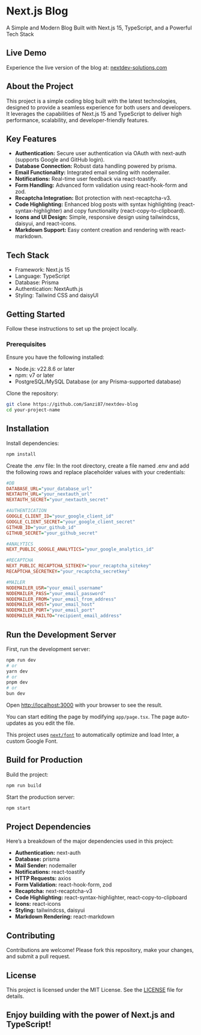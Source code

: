 # Next.js Blog

A Simple and Modern Blog Built with Next.js 15, TypeScript, and a Powerful Tech Stack

## Live Demo

Experience the live version of the blog at: [nextdev-solutions.com](https://nextdev-solutions.com)

## About the Project

This project is a simple coding blog built with the latest technologies, designed to provide a seamless experience for both users and developers. It leverages the capabilities of Next.js 15 and TypeScript to deliver high performance, scalability, and developer-friendly features.

## Key Features

- **Authentication:** Secure user authentication via OAuth with next-auth (supports Google and GitHub login).
- **Database Connection:** Robust data handling powered by prisma.
- **Email Functionality:** Integrated email sending with nodemailer.
- **Notifications:** Real-time user feedback via react-toastify.
- **Form Handling:** Advanced form validation using react-hook-form and zod.
- **Recaptcha Integration:** Bot protection with next-recaptcha-v3.
- **Code Highlighting:** Enhanced blog posts with syntax highlighting (react-syntax-highlighter) and copy functionality (react-copy-to-clipboard).
- **Icons and UI Design:** Simple, responsive design using tailwindcss, daisyui, and react-icons.
- **Markdown Support:** Easy content creation and rendering with react-markdown.

## Tech Stack

- Framework: Next.js 15
- Language: TypeScript
- Database: Prisma
- Authentication: NextAuth.js
- Styling: Tailwind CSS and daisyUI

## Getting Started

Follow these instructions to set up the project locally.

### Prerequisites

Ensure you have the following installed:

- Node.js: v22.8.6 or later
- npm: v7 or later
- PostgreSQL/MySQL Database (or any Prisma-supported database)

Clone the repository:

```bash
git clone https://github.com/Sanzi87/nextdev-blog
cd your-project-name
```

## Installation

Install dependencies:

```bash
npm install
```

Create the .env file:
In the root directory, create a file named .env and add the following rows and replace placeholder values with your credentials:

```ini
#DB
DATABASE_URL="your_database_url"
NEXTAUTH_URL="your_nextauth_url"
NEXTAUTH_SECRET="your_nextauth_secret"

#AUTHENTICATION
GOOGLE_CLIENT_ID="your_google_client_id"
GOOGLE_CLIENT_SECRET="your_google_client_secret"
GITHUB_ID="your_github_id"
GITHUB_SECRET="your_github_secret"

#ANALYTICS
NEXT_PUBLIC_GOOGLE_ANALYTICS="your_google_analytics_id"

#RECAPTCHA
NEXT_PUBLIC_RECAPTCHA_SITEKEY="your_recaptcha_sitekey"
RECAPTCHA_SECRETKEY="your_recaptcha_secretkey"

#MAILER
NODEMAILER_USR="your_email_username"
NODEMAILER_PASS="your_email_password"
NODEMAILER_FROM="your_email_from_address"
NODEMAILER_HOST="your_email_host"
NODEMAILER_PORT="your_email_port"
NODEMAILER_MAILTO="recipient_email_address"
```

## Run the Development Server

First, run the development server:

```bash
npm run dev
# or
yarn dev
# or
pnpm dev
# or
bun dev
```

Open [http://localhost:3000](http://localhost:3000) with your browser to see the result.

You can start editing the page by modifying `app/page.tsx`. The page auto-updates as you edit the file.

This project uses [`next/font`](https://nextjs.org/docs/basic-features/font-optimization) to automatically optimize and load Inter, a custom Google Font.

## Build for Production

Build the project:

```bash
npm run build
```

Start the production server:

```bash
npm start
```

## Project Dependencies

Here’s a breakdown of the major dependencies used in this project:

- **Authentication:** next-auth
- **Database:** prisma
- **Mail Sender:** nodemailer
- **Notifications:** react-toastify
- **HTTP Requests:** axios
- **Form Validation:** react-hook-form, zod
- **Recaptcha:** next-recaptcha-v3
- **Code Highlighting:** react-syntax-highlighter, react-copy-to-clipboard
- **Icons:** react-icons
- **Styling:** tailwindcss, daisyui
- **Markdown Rendering:** react-markdown

## Contributing

Contributions are welcome! Please fork this repository, make your changes, and submit a pull request.

## License

This project is licensed under the MIT License. See the [LICENSE](https://github.com/Sanzi87/nextdev-blog/blob/main/LICENSE.md) file for details.

## Enjoy building with the power of Next.js and TypeScript!
